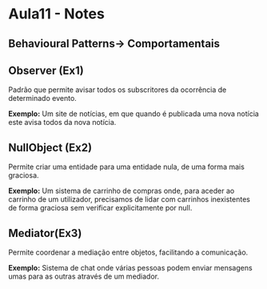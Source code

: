 # Aula11 - Notes

## Behavioural Patterns-> Comportamentais

## Observer (Ex1)
Padrão que permite avisar todos os subscritores da ocorrência de determinado evento.

**Exemplo:** Um site de notícias, em que quando é publicada uma nova notícia este avisa todos da nova notícia.


## NullObject (Ex2)
Permite criar uma entidade para uma entidade nula, de uma forma mais graciosa.

**Exemplo:** Um sistema de carrinho de compras onde, para aceder ao carrinho de um utilizador, precisamos de lidar com carrinhos inexistentes de forma graciosa sem verificar explicitamente por null.


## Mediator(Ex3)
Permite coordenar a mediação entre objetos, facilitando a comunicação.

**Exemplo:** Sistema de chat onde várias pessoas podem enviar mensagens umas para as outras através de um mediador.